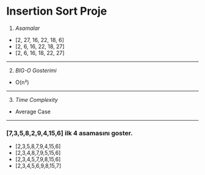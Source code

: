 # Insertion Sort Proje
1. *Asamalar*
- [2, 27, 16, 22, 18, 6]
- [2, 6, 16, 22, 18, 27]
- [2, 6, 16, 18, 22, 27]
- - -
2. *BIG-O Gosterimi*
- O(n²)
- - -
3. *Time Complexity*
- Average Case
- - -
### [7,3,5,8,2,9,4,15,6] ilk 4 asamasını goster.
- [2,3,5,8,7,9,4,15,6]
- [2,3,4,8,7,9,5,15,6]
- [2,3,4,5,7,9,8,15,6]
- [2,3,4,5,6,9,8,15,7]
